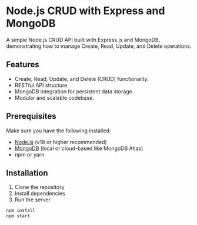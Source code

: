 # Node.js CRUD with Express and MongoDB

A simple Node.js CRUD API built with Express.js and MongoDB, demonstrating how to manage Create, Read, Update, and Delete operations.

## Features

- Create, Read, Update, and Delete (CRUD) functionality.
- RESTful API structure.
- MongoDB integration for persistent data storage.
- Modular and scalable codebase.

## Prerequisites

Make sure you have the following installed:

- [Node.js](https://nodejs.org/) (v18 or higher recommended)
- [MongoDB](https://www.mongodb.com/) (local or cloud-based like MongoDB Atlas)
- npm or yarn

## Installation

1. Clone the repository
2. Install dependencies
3. Run the server

```bash
npm install
npm start
```
